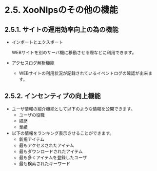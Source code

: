 # 2.5. XooNIpsのその他の機能

## 2.5.1. **サイトの運用効率向上の為の機能** <a id="2-5-1-improve-the-site-operation-efficiency"></a>

* インポートとエクスポート

  WEBサイトを別のサーバ機に移動させる際などに利用できます。

* アクセスログ解析機能
  * WEBサイトの利用状況が記録されているイベントログの確認が出来ます。

## 2.5.2. **インセンティブの向上機能** <a id="2-5-2-enhance-incentive"></a>

* ユーザ情報の紹介機能として以下のような情報を公開できます。
  * ユーザの役職
  * 経歴
  * 業績
* 以下の情報をランキング表示させることができます。
  * 新規アイテム
  * 最もアクセスされたアイテム
  * 最もダウンロードされたアイテム
  * 最も多くアイテムを登録したユーザ
  * 最も検索されたキーワード

